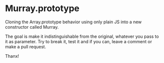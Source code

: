 # Murray.prototype
Cloning the Array.prototype behavior using only plain JS into a new constructor called Murray.

The goal is make it indistinguishable from the original, whatever you pass to it as parameter.
Try to break it, test it and if you can, leave a comment or make a pull request.

Thanx!
